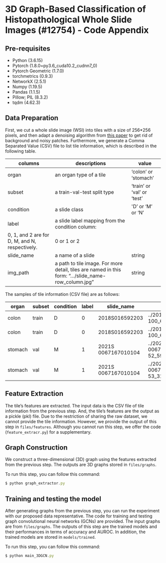 # 3D Graph-Based Classification of  Histopathological Whole Slide Images (#12754) - Code Appendix

## Pre-requisites

- Python (3.6.15)
- Pytorch (1.8.0=py3.6_cuda10.2_cudnn7_0)
- Pytorch Geometric (1.7.0)
- torchmetrics (0.9.3)
- NetworkX (2.5.1)
- Numpy (1.19.5)
- Pandas (1.1.5)
- Pillow; PIL (8.3.2)
- tqdm (4.62.3)

## Data Preparation

First, we cut a whole slide image (WSI) into tiles with a size of 256*256 pixels, and then adapt a denoising algorithm from [this paper](https://www.nature.com/articles/s41598-022-05001-8) to get rid of background and noisy patches. Furthermore, we generate a Comma Separated Value (CSV) file to list tile information, which is described in the following table.

| columns | descriptions | value |
| --- | --- | --- |
| organ | an organ type of a tile | ‘colon’ or ‘stomach’ |
| subset | a train-val-test split type | ‘train’ or  ‘val’ or ‘test’ |
| condition | a slide class | 'D’ or ‘M’ or ‘N’ |
| label | a slide label mapping from the condition column:
0, 1, and 2 are for D, M, and N, respectively. | 0 or 1 or 2 |
| slide_name | a name of a slide | string |
| img_path | a path to tile image. For more detail, tiles are named in this form: “…/slide_name-row_column.jpg” | string |

The samples of tile information (CSV file) are as follows:

| organ | subset | condition | label | slide_name | img_path |
| --- | --- | --- | --- | --- | --- |
| colon | train | D | 0 | 2018S016592203 | ../2018S016592203-100_62.jpg |
| colon | train | D | 0 | 2018S016592203 | ../2018S016592203-100_63.jpg |
| stomach | val | M | 1 | 2021S 0067167010104 | ../2021S 0067167010104-52_59.jpg |
| stomach | val | M | 1 | 2021S 0067167010104 | ../2021S 0067167010104-53_31.jpg |

## Feature Extraction

The tile’s features are extracted. The input data is the CSV file of tile information from the previous step. And, the tile’s features are the output as a pickle (pkl) file. Due to the restriction of sharing the raw dataset, we cannot provide the tile information. However, we provide the output of this step in `files/features`. Although you cannot run this step, we offer the code (`feature_extracr.py`) for a supplementary. 

## Graph Construction

We construct a three-dimensional (3D) graph using the features extracted from the previous step. The outputs are 3D graphs stored in `files/graphs`. 

To run this step, you can follow this command:

```jsx
$ python graph_extractor.py
```

## Training and testing the model

After generating graphs from the previous step, you can run the experiment with our proposed data representative. The code for training and testing graph convolutional neural networks (GCNs) are provided. The input graphs are from `files/graphs`. The outputs of this step are the trained models and their performances in terms of accuracy and AUROC. In addition, the trained models are stored in `models/trained`.

To run this step, you can follow this command:

```jsx
$ python main_3DGCN.py
```